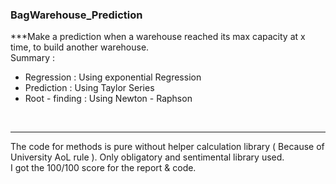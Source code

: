 ### BagWarehouse_Prediction  
***Make a prediction when a warehouse reached its max capacity at x time, to build another warehouse.
<br/>
Summary :
- Regression : Using exponential Regression
- Prediction : Using Taylor Series
- Root - finding : Using Newton - Raphson
<br/>

---


The code for methods is pure without helper calculation library ( Because of University AoL rule ). Only obligatory and sentimental library used.<br/>
I got the 100/100 score for the report & code. 
